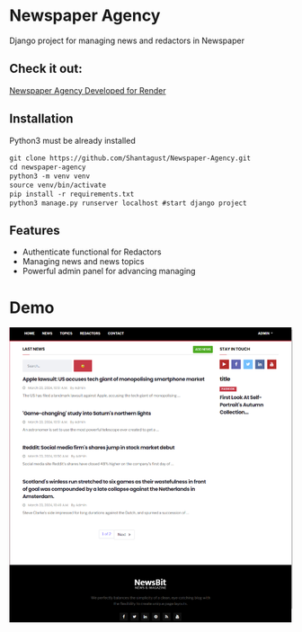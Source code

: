 # Newspaper Agency

Django project for managing news and redactors in Newspaper

## Check it out:

[Newspaper Agency Developed for Render](https://localhost/)

## Installation

Python3 must be already installed

```shell
git clone https://github.com/Shantagust/Newspaper-Agency.git
cd newspaper-agency
python3 -m venv venv
source venv/bin/activate
pip install -r requirements.txt
python3 manage.py runserver localhost #start django project
```

## Features 

* Authenticate functional for Redactors
* Managing news and news topics
* Powerful admin panel for advancing managing


# Demo
![website view](demo.png)